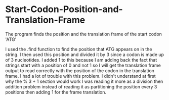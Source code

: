 # Start-Codon-Position-and-Translation-Frame
The program finds the position and the translation frame of the start codon 'ATG'

I used the .find function to find the position that ATG appears on in the string.  I then used this position and divided it by 3 since a codon is made up of 3 nucleotides.  I added 1 to this because I am adding back the fact that strings start with a position of 0 and not 1 so I will get the translation frame output to read correctly with the position of the codon in the translation frame.  I had a lot of trouble with this problem.  I didn't understand at first why the % 3 + 1 section would work I was reading it more as a division then addition problem instead of reading it as partitioning the position every 3 positions then adding 1 for the frame translation.
